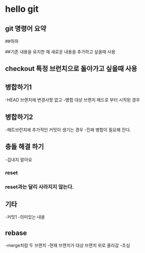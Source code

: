 # hello git

## git 명령어 요약


##하하 

##기존 내용을 유지한 채 새로운 내용을 추가하고 싶을때 사용
## checkout 특정 브런치으로 돌아가고 싶을때 사용

## 병합하기1
-HEAD 브랜치에 변경사항 없고
-병합 대상 브랜치 헤드로 부터 시작된 경우

## 병합하기2
-헤트브런치에 추가적인 커밋이 생기는 경우
-진짜 병합이 필요해 진다.

## 충돌 해결 하기
-겁내지 말아요

### reset

### reset과는 달리 사라지지 않는다.

## 기타

-커밋1
-의미있는 내용 


## rebase
-merge처럼 두 브랜치
-현재 브랜치가 대상 브랜치 위로 올라감
-조심
